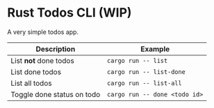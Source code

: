 # Rust Todos CLI (WIP)

A very simple todos app.

| Description                | Example                      |
| -------------------------- | ---------------------------- |
| List **not** done todos    | `cargo run -- list`          |
| List done todos            | `cargo run -- list-done`     |
| List all todos             | `cargo run -- list-all`      |
| Toggle done status on todo | `cargo run -- done <todo id>` |
